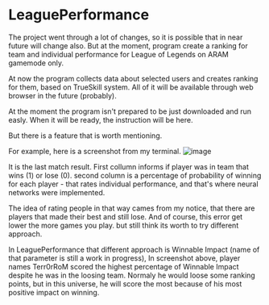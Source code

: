 # LeaguePerformance

The project went through a lot of changes, so it is possible that in near future will change also. But at the moment, program create a ranking for team and individual performance for League of Legends on ARAM gamemode only.

At now the program collects data about selected users and creates ranking for them, based on TrueSkill system. All of it will be available through web browser in the future (probably).

At the moment the program isn't prepared to be just downloaded and run easly.
When it will be ready, the instruction will be here.


But there is a feature that is worth mentioning.

For example, here is a screenshot from my terminal.
![image](https://github.com/0ver7hink/LeaguePerformance/assets/32736121/207ca336-7948-46e3-a736-32fa9aec86af)

It is the last match result.
First collumn informs if player was in team that wins (1) or lose (0).
second column is a percentage of probability of winning for each player - that rates individual performance, and that's where neural networks were implemented.

The idea of rating people in that way cames from my notice, that there are players that made their best and still lose. And of course, this error get lower the more games you play. but still think its worth to try different approach.

In LeaguePerformance that different approach is Winnable Impact (name of that parameter is still a work in progress), In screenshot above, player names Terr0rRoM scored the highest percentage of Winnable Impact despite he was in the loosing team. Normaly he would loose some ranking points, but in this universe, he will score the most because of his most positive impact on winning.

